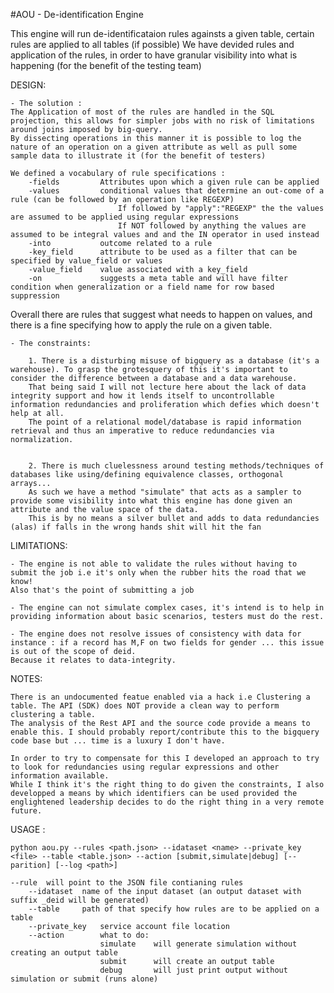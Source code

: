 #AOU - De-identification Engine

This engine will run de-identificataion rules againsts a given table, certain rules are applied to all tables (if possible)
We have devided rules and application of the rules, in order to have granular visibility into what is happening (for the benefit of the testing team)

DESIGN:
   
    - The solution :
    The Application of most of the rules are handled in the SQL projection, this allows for simpler jobs with no risk of limitations around joins imposed by big-query.
    By dissecting operations in this manner it is possible to log the nature of an operation on a given attribute as well as pull some sample data to illustrate it (for the benefit of testers)

    We defined a vocabulary of rule specifications :
        -fields         Attributes upon which a given rule can be applied
        -values         conditional values that determine an out-come of a rule (can be followed by an operation like REGEXP)
                            If followed by "apply":"REGEXP" the the values are assumed to be applied using regular expressions
                            If NOT followed by anything the values are assumed to be integral values and and the IN operator in used instead
        -into           outcome related to a rule
        -key_field      attribute to be used as a filter that can be specified by value_field or values
        -value_field    value associated with a key_field
        -on             suggests a meta table and will have filter condition when generalization or a field name for row based suppression
   

   Overall there are rules that suggest what needs to happen on values, and there is a fine specifying how to apply the rule on a given table.

    - The constraints:
    
        1. There is a disturbing misuse of bigquery as a database (it's a warehouse). To grasp the grotesquery of this it's important to consider the difference between a database and a data warehouse.
        That being said I will not lecture here about the lack of data integrity support and how it lends itself to uncontrollable information redundancies and proliferation which defies which doesn't help at all.
        The point of a relational model/database is rapid information retrieval and thus an imperative to reduce redundancies via normalization.
    

        2. There is much cluelessness around testing methods/techniques of databases like using/defining equivalence classes, orthogonal arrays...
        As such we have a method "simulate" that acts as a sampler to provide some visibility into what this engine has done given an attribute and the value space of the data.
        This is by no means a silver bullet and adds to data redundancies (alas) if falls in the wrong hands shit will hit the fan
   
LIMITATIONS:

    - The engine is not able to validate the rules without having to submit the job i.e it's only when the rubber hits the road that we know!
    Also that's the point of submitting a job
    
    - The engine can not simulate complex cases, it's intend is to help in providing information about basic scenarios, testers must do the rest.
    
    - The engine does not resolve issues of consistency with data for instance : if a record has M,F on two fields for gender ... this issue is out of the scope of deid.
    Because it relates to data-integrity.

NOTES:

    There is an undocumented featue enabled via a hack i.e Clustering a table. The API (SDK) does NOT provide a clean way to perform clustering a table.
    The analysis of the Rest API and the source code provide a means to enable this. I should probably report/contribute this to the bigquery code base but ... time is a luxury I don't have.

    In order to try to compensate for this I developed an approach to try to look for redundancies using regular expressions and other information available.
    While I think it's the right thing to do given the constraints, I also developped a means by which identifiers can be used provided the englightened leadership decides to do the right thing in a very remote future.

USAGE :
    
    python aou.py --rules <path.json> --idataset <name> --private_key <file> --table <table.json> --action [submit,simulate|debug] [--parition] [--log <path>]

    --rule  will point to the JSON file contianing rules
        --idataset  name of the input dataset (an output dataset with suffix _deid will be generated)
        --table     path of that specify how rules are to be applied on a table
        --private_key   service account file location
        --action        what to do:
                        simulate    will generate simulation without creating an output table
                        submit      will create an output table
                        debug       will just print output without simulation or submit (runs alone)
    
